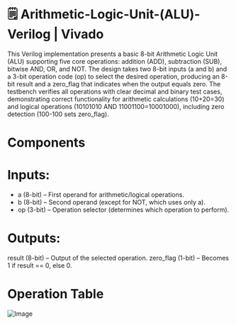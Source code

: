 # 🗒️ Arithmetic-Logic-Unit-(ALU)-Verilog | Vivado
This Verilog implementation presents a basic 8-bit Arithmetic Logic Unit (ALU) supporting five core operations: addition (ADD), subtraction (SUB), bitwise AND, OR, and NOT. The design takes two 8-bit inputs (a and b) and a 3-bit operation code (op) to select the desired operation, producing an 8-bit result and a zero_flag that indicates when the output equals zero. The testbench verifies all operations with clear decimal and binary test cases, demonstrating correct functionality for arithmetic calculations (10+20=30) and logical operations (10101010 AND 11001100=10001000), including zero detection (100-100 sets zero_flag). 
# Components
# Inputs:
* a (8-bit) – First operand for arithmetic/logical operations.
* b (8-bit) – Second operand (except for NOT, which uses only a).
* op (3-bit) – Operation selector (determines which operation to perform).
# Outputs:
result (8-bit) – Output of the selected operation.
zero_flag (1-bit) – Becomes 1 if result == 0, else 0.
# Operation Table
![Image](https://github.com/user-attachments/assets/ef66062b-d29f-444d-a037-61bdfc8e6a06)

